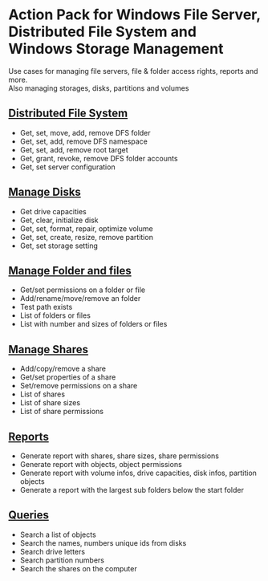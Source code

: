 # Action Pack for Windows File Server, Distributed File System and Windows Storage Management
Use cases for managing file servers, file & folder access rights, reports and more.<br>
Also managing storages, disks, partitions and volumes

## [Distributed File System](./DFS)
+ Get, set, move, add, remove DFS folder
+ Get, set, add, remove DFS namespace
+ Get, set, add, remove root target
+ Get, grant, revoke, remove DFS folder accounts
+ Get, set server configuration

## [Manage Disks](./Disks)

+ Get drive capacities
+ Get, clear, initialize disk
+ Get, set, format, repair, optimize volume 
+ Get, set, create, resize, remove partition
+ Get, set storage setting

## [Manage Folder and files](./FolderAndFiles)

+ Get/set permissions on a folder or file
+ Add/rename/move/remove an folder
+ Test path exists
+ List of folders or files
+ List with number and sizes of folders or files

## [Manage Shares](./Shares)

+ Add/copy/remove a share
+ Get/set properties of a share
+ Set/remove permissions on a share
+ List of shares
+ List of share sizes
+ List of share permissions

## [Reports](./_REPORTS_)
+ Generate report with shares, share sizes, share permissions
+ Generate report with objects, object permissions
+ Generate report with volume infos, drive capacities, disk infos, partition objects
+ Generate a report with the largest sub folders below the start folder

## [Queries](./_QUERY_)

+ Search a list of objects
+ Search the names, numbers unique ids from disks
+ Search drive letters
+ Search partition numbers
+ Search the shares on the computer
